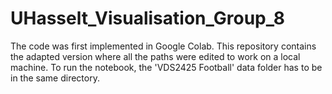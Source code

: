 # UHasselt_Visualisation_Group_8

The code was first implemented in Google Colab. This repository contains the adapted version where all the paths were edited to work on a local machine. 
To run the notebook, the 'VDS2425 Football' data folder has to be in the same directory. 

